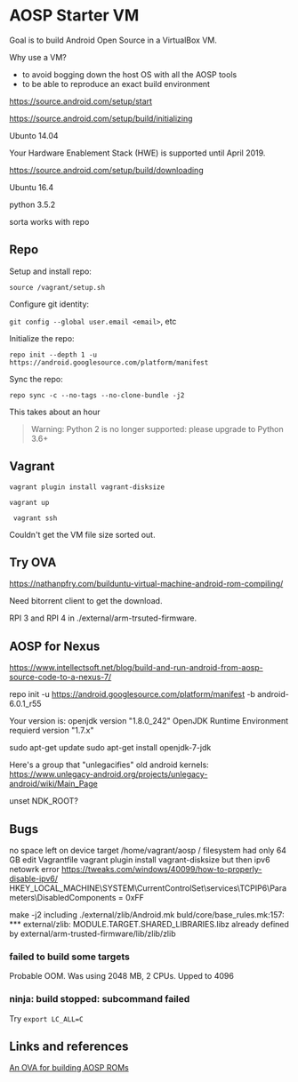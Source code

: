 # AOSP Starter VM
Goal is to build Android Open Source in a VirtualBox VM.

Why use a VM? 
- to avoid bogging down the host OS with all the AOSP tools
- to be able to reproduce an exact build environment

https://source.android.com/setup/start

https://source.android.com/setup/build/initializing

Ubunto 14.04

Your Hardware Enablement Stack (HWE) is supported until April 2019.


https://source.android.com/setup/build/downloading

Ubuntu 16.4

python 3.5.2

sorta works with repo

## Repo

Setup and install repo:

``source /vagrant/setup.sh``

Configure git identity:

``git config --global user.email <email>``, etc

Initialize the repo:

``repo init --depth 1 -u https://android.googlesource.com/platform/manifest``

Sync the repo:

``repo sync -c --no-tags --no-clone-bundle -j2``

This takes about an hour

> Warning: Python 2 is no longer supported: please upgrade to Python 3.6+

## Vagrant

``vagrant plugin install vagrant-disksize``

``vagrant up``

`` vagrant ssh``

Couldn't get the VM file size sorted out.

## Try OVA

https://nathanpfry.com/builduntu-virtual-machine-android-rom-compiling/

Need bitorrent client to get the download.

RPI 3 and RPI 4 in ./external/arm-trsuted-firmware.

## AOSP for Nexus
https://www.intellectsoft.net/blog/build-and-run-android-from-aosp-source-code-to-a-nexus-7/

repo init -u https://android.googlesource.com/platform/manifest -b android-6.0.1_r55

Your version is: openjdk version "1.8.0_242" OpenJDK Runtime Environment
requierd version "1.7.x"

sudo apt-get update
sudo apt-get install openjdk-7-jdk

Here's a group that "unlegacifies" old android kernels: https://www.unlegacy-android.org/projects/unlegacy-android/wiki/Main_Page

unset NDK_ROOT?

## Bugs
no space left on device
target /home/vagrant/aosp
/ filesystem had only 64 GB
edit Vagrantfile
vagrant plugin install vagrant-disksize
but then ipv6 netowrk error
https://tweaks.com/windows/40099/how-to-properly-disable-ipv6/
HKEY_LOCAL_MACHINE\SYSTEM\CurrentControlSet\services\TCPIP6\Parameters\DisabledComponents = 0xFF

make -j2
including ./external/zlib/Android.mk
buld/core/base_rules.mk:157: *** external/zlib: MODULE.TARGET.SHARED_LIBRARIES.libz already defined by external/arm-trusted-firmware/lib/zlib/zlib

### failed to build some targets
Probable OOM. Was using 2048 MB, 2 CPUs.
Upped to 4096

### ninja: build stopped: subcommand failed
Try ``export LC_ALL=C``

## Links and references

[An OVA for building AOSP ROMs](https://nathanpfry.com/builduntu-virtual-machine-android-rom-compiling/)



